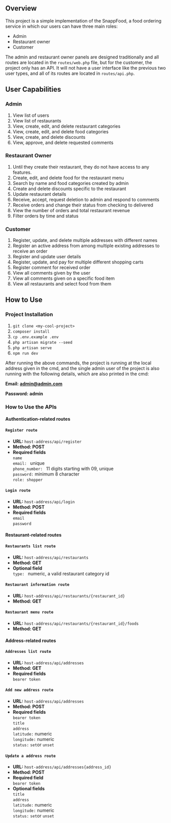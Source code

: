 ## Overview
This project is a simple implementation of the SnappFood, a food ordering service in which our users can have three main roles:

- Admin
- Restaurant owner
- Customer

The admin and restaurant owner panels are designed traditionally and all routes are located in the `routes/web.php` file, but for the customer, the project only has an API. It will not have a user interface like the previous two user types, and all of its routes are located in `routes/api.php`.


## User Capabilities


### Admin
1. View list of users
2. View list of restaurants
3. View, create, edit, and delete restaurant categories
4. View, create, edit, and delete food categories
5. View, create, and delete discounts
6. View, approve, and delete requested comments


### Restaurant Owner

1. Until they create their restaurant, they do not have access to any features.
2. Create, edit, and delete food for the restaurant menu
3. Search by name and food categories created by admin
4. Create and delete discounts specific to the restaurant
5. Update restaurant details
6. Receive, accept, request deletion to admin and respond to comments
7. Receive orders and change their status from checking to delivered
8. View the number of orders and total restaurant revenue
9. Filter orders by time and status


### Customer 

1. Register, update, and delete multiple addresses with different names
2. Register an active address from among multiple existing addresses to receive an order
3. Register and update user details
4. Register, update, and pay for multiple different shopping carts
5. Register comment for received order
6. View all comments given by the user
7. View all comments given on a specific food item
8. View all restaurants and select food from them


## How to Use


### Project Installation

1. `git clone <my-cool-project>`
2. `composer install`
3. `cp .env.example .env`
4. `php artisan migrate --seed`
5. `php artisan serve`
6. `npm run dev`

After running the above commands, the project is running at the local address given in the cmd, and the single admin user of the project is also running with the following details, which are also printed in the cmd:

**Email:**
**admin@admin.com**

**Password:**
**admin**

### How to Use the APIs

#### Authentication-related routes

#### `Register route`
- **URL:** `host-address/api/register`
- **Method: POST**
- **Required fields**  
`name`  
`email: ` unique  
`phone_number: ` 11 digits starting with 09, unique  
`password:` minimum 8 character   
`role: shopper`  

#### `Login route`
- **URL:** `host-address/api/login`
- **Method: POST**
- **Required fields**  
`email`  
`password`

#### Restaurant-related routes

#### `Restaurants list route`
- **URL:** `host-address/api/restaurants`
- **Method: GET**
- **Optional field**  
`type: ` numeric, a valid restaurant category id  

#### `Restaurant information route`
- **URL:** `host-address/api/restaurants/{restaurant_id}`
- **Method: GET**

#### `Restaurant menu route`
- **URL:** `host-address/api/restaurants/{restaurant_id}/foods`
- **Method: GET**

#### Address-related routes
#### `Addresses list route`
- **URL:** `host-address/api/addresses`
- **Method: GET**
- **Required fields**  
`bearer token`

#### `Add new address route`
- **URL:** `host-address/api/addresses`
- **Method: POST**
- **Required fields**   
`bearer token`  
`title`  
`address`    
`latitude:` numeric  
`longitude:` numeric  
`status:` `set`or `unset`

#### `Update a address route`
- **URL:** `host-address/api/addresses{address_id}`
- **Method: POST**
- **Required field**  
`bearer token`
- **Optional fields**   
`title`  
`address`   
`latitude:` numeric  
`longitude:` numeric    
`status:` `set`or `unset`  

